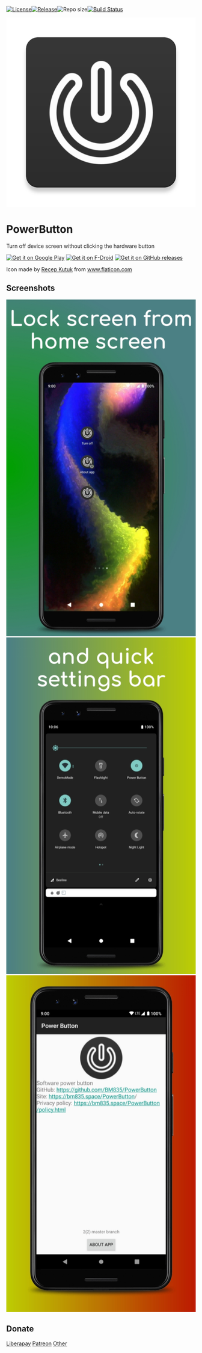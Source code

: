 [![License](https://img.shields.io/badge/License-MIT-blue.svg)](https://github.com/BM835/PowerButton/blob/master/LICENSE)[![Release](https://img.shields.io/github/release/bm835/PowerButton.svg?style=flat)](https://github.com/bm835/PowerButton/releases)![Repo size](https://img.shields.io/github/repo-size/bm835/PowerButton.svg?style=flat)[![Build Status](https://gitlab.com/BM835/powerbutton/badges/master/pipeline.svg)](https://gitlab.com/BM835/powerbutton/pipelines)

![icon 1](fastelane/metadata/android/en-US/icon.png)
# PowerButton
Turn off device screen without clicking the hardware button

[![Get it on Google Play](https://play.google.com/intl/en_us/badges/images/generic/en_badge_web_generic.png)](https://play.google.com/store/apps/details?id=space.bm835.pb&utm_source=git&pcampaignid=MKT-Other-global-all-co-prtnr-py-PartBadge-Mar2515-1)
[![Get it on F-Droid](https://fdroid.gitlab.io/artwork/badge/get-it-on.png)](https://f-droid.org/ru/packages/space.bm835.pb/)
[![Get it on GitHub releases](https://i.ibb.co/q0mdc4Z/get-it-on-github.png)](https://github.com/bm835/powerbutton/releases)

Icon made by [Recep Kutuk](https://www.flaticon.com/authors/recep-kutuk) from www.flaticon.com

## Screenshots
![screenshot 1](fastelane/metadata/android/en-US/phoneScreenshots/1.jpg)
![screenshot 1](fastelane/metadata/android/en-US/phoneScreenshots/2.jpg)
![screenshot 1](fastelane/metadata/android/en-US/phoneScreenshots/3.jpg)

## Donate
[Liberapay](https://liberapay.com/BM835/)
[Patreon](https://patreon.com/Bm835)
[Other](https://bm835.space/PowerButton/funding.html)
